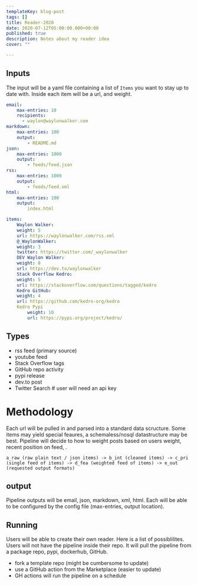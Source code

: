 ```yaml
---
templateKey: blog-post
tags: []
title: Reader-2020
date: 2020-07-12T05:00:00.000+00:00
published: true
description: Notes about my reader idea
cover: ""

---
```


## Inputs

The input will be a yaml file containing a list of `Items` you want to stay up to date with.  Inside each item will be a url, and weight.

``` yaml
email:
    max-entries: 10
    recipients:
      - waylon@waylonwalker.com
markdown:
    max-entries: 100
    output:
        - README.md
json:
    max-entries: 1000
    output:
        - feeds/feed.json
rss:
    max-entries: 1000
    output:
        - feeds/feed.xml
html:
    max-entries: 100
    output:
        index.html

items:
    Waylon Walker:
    weight: 5
    url: https://waylonwalker.com/rss.xml
    @_WaylonWalker:
    weight: 3
    twitter: https://twitter.com/_waylonwalker
    DEV Waylon Walker:
    weight: 8
    url: https://dev.to/waylonwalker
    Stack Overflow Kedro:
    weight: 5
    url: https://stackoverflow.com/questions/tagged/kedro
    Kedro GitHub:
    weight: 4
    url: https://github.com/kedro-org/kedro
    Kedro Pypi
        weight: 10
        url: https://pypi.org/project/kedro/
```

## Types

* rss feed (primary source)
* youtube feed
* Stack Overflow tags
* GitHub repo activity
* pypi release
* dev.to post
* Twitter Search # user will need an api key

# Methodology

Each url will be pulled in and parsed into a standard data scructure.  Some items may yield special feaures, a schemaless/nosql datastructure may be best.  Pipeline will decide to how to weight posts based on users weight, recent position on feed, .

```
a_raw (raw plain text / json items) -> b_int (cleaned items) -> c_pri (single feed of items) -> d_fea (weighted feed of items) -> e_out (requested output formats)
```

## output

Pipeline outputs will be email, json, markdown, xml, html.  Each will be able to be configured by the config file (max-entries, output location).

## Running

Users will be able to create their own reader.  Here is a list of possiblilites.  Users will not have the pipeline inside their repo. It will pull the pipeline from a package repo, pypi, dockerhub, GitHub.

* fork a template repo (might be cumbersome to update)
* use a GitHub action from the Marketplace (easier to update)
* GH actions will run the pipeline on a schedule
